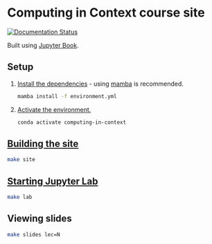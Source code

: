 # Computing in Context course site

[![Documentation Status](https://readthedocs.org/projects/computing-in-context/badge/?version=latest)](https://computing-in-context.afeld.me/?badge=latest)

Built using [Jupyter Book](https://jupyterbook.org/).

## Setup

1. [Install the dependencies](https://conda.io/projects/conda/en/latest/user-guide/tasks/manage-environments.html#creating-an-environment-from-an-environment-yml-file) - using [mamba](https://mamba.readthedocs.io/) is recommended.

   ```sh
   mamba install -f environment.yml
   ```

1. [Activate the environment.](https://conda.io/projects/conda/en/latest/user-guide/tasks/manage-environments.html#activating-an-environment)

   ```sh
   conda activate computing-in-context
   ```

## [Building the site](https://jupyterbook.org/en/stable/basics/build.html#build-via-the-command-line)

```sh
make site
```

## [Starting Jupyter Lab](https://jupyterlab.readthedocs.io/en/stable/getting_started/starting.html)

```sh
make lab
```

## Viewing slides

```sh
make slides lec=N
```
